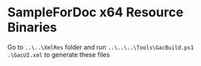 # SampleForDoc x64 Resource Binaries

Go to `..\..\XmlRes` folder and run `..\..\..\Tools\GacBuild.ps1 .\GacUI.xml` to generate these files
